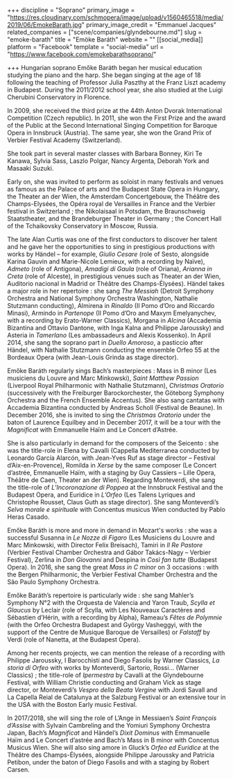 +++
discipline = "Soprano"
primary_image = "https://res.cloudinary.com/schmopera/image/upload/v1560465518/media/2019/06/EmokeBarath.jpg"
primary_image_credit = "Emmanuel Jacques"
related_companies = ["scene/companies/glyndebourne.md"]
slug = "emoke-barath"
title = "Emöke Baráth"
website = ""
[[social_media]]
platform = "Facebook"
template = "social-media"
url = "https://www.facebook.com/emokebarathsoprano/"

+++
Hungarian soprano Emőke Baráth began her musical education studying the piano and the harp. She began singing at the age of 18 following the teaching of Professor Julia Paszthy at the Franz Liszt academy in Budapest. During the 2011/2012 school year, she also studied at the Luigi Cherubini Conservatory in Florence.

In 2009, she received the third prize at the 44th Anton Dvorak International Competition (Czech republic). In 2011, she won the First Prize and the award of the Public at the Second International Singing Competition for Baroque Opera in Innsbruck (Austria). The same year, she won the Grand Prix of Verbier Festival Academy (Switzerland).

She took part in several master classes with Barbara Bonney, Kiri Te Kanawa, Sylvia Sass, Laszlo Polgar, Nancy Argenta, Deborah York and Masaaki Suzuki.

Early on, she was invited to perform as soloist in many festivals and venues as famous as the Palace of arts and the Budapest State Opera in Hungary, the Theater an der Wien, the Amsterdam Concertgebouw, the Théâtre des Champs-Elysées, the Opéra royal de Versailles in France and the Verbier festival in Switzerland ; the Nikolaisaal in Potsdam, the Braunschweig Staatstheater, and the Brandeburger Theater in Germany ; the Concert Hall of the Tchaikovsky Conservatory in Moscow, Russia.

The late Alan Curtis was one of the first conductors to discover her talent and he gave her the opportunities to sing in prestigious productions with works by Händel – for example, _Giulio Cesare_ (role of Sesto, alongside Karina Gauvin and Marie-Nicole Lemieux, with a recording by Naïve), _Admeto_ (role of Antigona), _Amadigi di Gaula_ (role of Oriana), _Arianna in Creta_ (role of Alceste), in prestigious venues such as Theater an der Wien, Auditorio nacional in Madrid or Théâtre des Champs-Élysées). Händel takes a major role in her repertoire : she sang _The Messiah_ (Detroit Symphony Orchestra and National Symphony Orchestra Washington, Nathalie Stutzmann conducting), Almirena in _Rinaldo_ (Il Pomo d’Oro and Riccardo Minasi), Armindo in _Partenope_ (Il Pomo d’Oro and Maxym Emelyanychev, with a recording by Erato-Warner Classics), Morgana in _Alcina_ (Accademia Bizantina and Ottavio Dantone, with Inga Kalna and Philippe Jaroussky) and Asteria in _Tamerlano_ (Les ambassadeurs and Alexis Kossenko). In April 2014, she sang the soprano part in _Duello Amoroso_, a pasticcio after Händel, with Nathalie Stutzmann conducting the ensemble Orfeo 55 at the Bordeaux Opera (with Jean-Louis Grinda as stage director).

Emőke Baráth regularly sings Bach’s masterpieces : Mass in B minor (Les musiciens du Louvre and Marc Minkowski), _Saint Matthew Passion_ (Liverpool Royal Philharmonic with Nathalie Stutzmann), _Christmas Oratorio_ (successively with the Freiburger Barockorchester, the Göteborg Symphony Orchestra and the French Ensemble Accentus). She also sang cantatas with Accademia Bizantina conducted by Andreas Scholl (Festival de Beaune). In December 2016, she is invited to sing the _Christmas Oratorio_ under the baton of Laurence Equilbey and in December 2017, it will be a tour with the _Magnificat_ with Emmanuelle Haïm and Le Concert d’Astrée.

She is also particularly in demand for the composers of the Seicento : she was the title-role in Elena by Cavalli (Cappella Mediterranea conducted by Leonardo García Alarcón, with Jean-Yves Ruf as stage director – Festival d’Aix-en-Provence), Romilda in _Xerse_ by the same composer (Le Concert d’astrée, Emmanuelle Haïm, with a staging by Guy Cassiers – Lille Opera, Théâtre de Caen, Theater an der Wien). Regarding Monteverdi, she sang the title-role of _L’Incoronazione di Poppea_ at the Innsbruck Festival and the Budapest Opera, and Euridice in _L’Orfeo_ (Les Talens Lyriques and Christophe Rousset, Claus Guth as stage director). She sang Monteverdi’s _Selva morale e spirituale_ with Concentus musicus Wien conducted by Pablo Heras Casado.

Emőke Baráth is more and more in demand in Mozart's works : she was a successful Susanna in _Le Nozze di Figaro_ (Les Musiciens du Louvre and Marc Minkowski, with Director Felix Breisach), Tamiri in _Il Re Pastore_ (Verbier Festival Chamber Orchestra and Gábor Takács-Nagy – Verbier Festival), Zerlina in _Don Giovanni_ and Despina in _Così fan tutte_ (Budapest Opera). In 2016, she sang the great _Mass in C minor_ on 3 occasions : with the Bergen Philharmonic, the Verbier Festival Chamber Orchestra and the São Paulo Symphony Orchestra.

Emőke Baráth’s repertoire is particularly wide : she sang Mahler’s Symphony N°2 with the Orquesta de Valencia and Yaron Traub, _Scylla et Glaucus_ by Leclair (role of Scylla, with Les Nouveaux Caractères and Sébastien d’Hérin, with a recording by Alpha), Rameau’s _Fêtes de Polymnie_ (with the Orfeo Orchestra Budapest and György Vasheggyi, with the support of the Centre de Musique Baroque de Versailles) or _Falstaff_ by Verdi (role of Nanetta, at the Budapest Opera).

Among her recents projects, we can mention the release of a recording with Philippe Jaroussky, I Barocchisti and Diego Fasolis by Warner Classics, _La storia di Orfeo_ with works by Monteverdi, Sartorio, Rossi... (Warner Classics) ; the title-role of _Ipermestra_ by Cavalli at the Glyndebourne Festival, with William Christie conducting and Graham Vick as stage director, or Monteverdi’s _Vespro della Beata Vergine_ with Jordi Savall and La Capella Reial de Catalunya at the Salzburg Festival or an extensive tour in the USA with the Boston Early music Festival.

In 2017/2018, she will sing the role of L’Ange in Messiaen’s _Saint François d’Assise_ with Sylvain Cambreling and the Yomiuri Symphony Orchestra Japan, Bach’s _Magnificat_ and Händel’s _Dixit Dominus_ with Emmanuelle Haïm and Le Concert d’astrée and Bach’s Mass in B minor with Concentus Musicus Wien. She will also sing amore in Gluck’s _Orfeo ed Euridice_ at the Théâtre des Champs-Élysées, alongside Philippe Jaroussky and Patricia Petibon, under the baton of Diego Fasolis and with a staging by Robert Carsen.